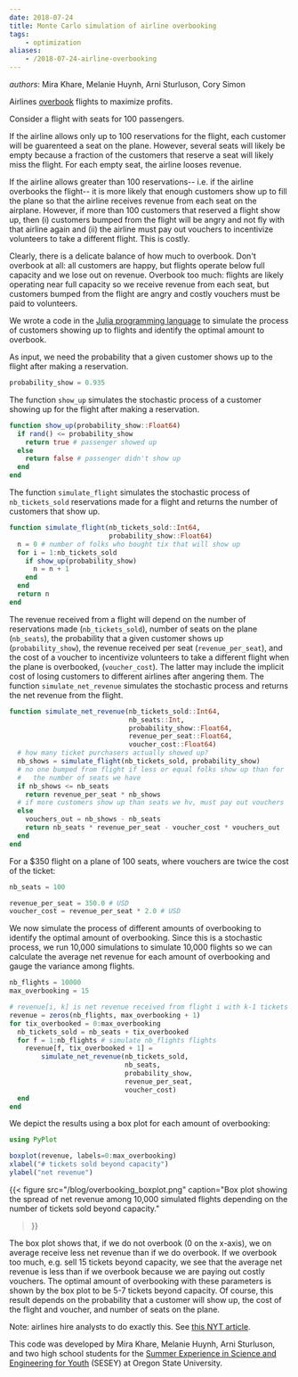 ```yaml
---
date: 2018-07-24
title: Monte Carlo simulation of airline overbooking
tags:
    - optimization
aliases:
    - /2018-07-24-airline-overbooking
---
```

_authors_: Mira Khare, Melanie Huynh, Arni Sturluson, Cory Simon

Airlines [overbook](https://en.wikipedia.org/wiki/Overselling) flights to maximize profits.

Consider a flight with seats for 100 passengers.

If the airline allows only up to 100 reservations for the flight, each customer will be guarenteed a seat on the plane. However, several seats will likely be empty because a fraction of the customers that reserve a seat will likely miss the flight. For each empty seat, the airline looses revenue.

If the airline allows greater than 100 reservations-- i.e. if the airline overbooks the flight-- it is more likely that enough customers show up to fill the plane so that the airline receives revenue from each seat on the airplane. However, if more than 100 customers that reserved a flight show up, then (i) customers bumped from the flight will be angry and not fly with that airline again and (ii) the airline must pay out vouchers to incentivize volunteers to take a different flight. This is costly.

Clearly, there is a delicate balance of how much to overbook. Don't overbook at all: all customers are happy, but flights operate below full capacity and we lose out on revenue. Overbook too much: flights are likely operating near full capacity so we receive revenue from each seat, but customers bumped from the flight are angry and costly vouchers must be paid to volunteers.

We wrote a code in the [Julia programming language](https://julialang.org/) to simulate the process of customers showing up to flights and identify the optimal amount to overbook.

As input, we need the probability that a given customer shows up to the flight after making a reservation.

```julia
probability_show = 0.935
```

The function `show_up` simulates the stochastic process of a customer showing up for the flight after making a reservation.

```julia
function show_up(probability_show::Float64)
  if rand() <= probability_show
    return true # passenger showed up
  else
    return false # passenger didn't show up
  end
end
```

The function `simulate_flight` simulates the stochastic process of `nb_tickets_sold` reservations made for a flight and returns the number of customers that show up.

```julia
function simulate_flight(nb_tickets_sold::Int64, 
                         probability_show::Float64)
  n = 0 # number of folks who bought tix that will show up
  for i = 1:nb_tickets_sold
    if show_up(probability_show)
      n = n + 1
    end
  end
  return n
end
```

The revenue received from a flight will depend on the number of reservations made (`nb_tickets_sold`), number of seats on the plane (`nb_seats`), the probability that a given customer shows up (`probability_show`), the revenue received per seat (`revenue_per_seat`), and the cost of a voucher to incentivize volunteers to take a different flight when the plane is overbooked, (`voucher_cost`). The latter may include the implicit cost of losing customers to different airlines after angering them. The function `simulate_net_revenue` simulates the stochastic process and returns the net revenue from the flight.

```julia
function simulate_net_revenue(nb_tickets_sold::Int64, 
                              nb_seats::Int, 
                              probability_show::Float64, 
                              revenue_per_seat::Float64, 
                              voucher_cost::Float64)
  # how many ticket purchasers actually showed up?
  nb_shows = simulate_flight(nb_tickets_sold, probability_show)
  # no one bumped from flight if less or equal folks show up than for
  #   the number of seats we have
  if nb_shows <= nb_seats
    return revenue_per_seat * nb_shows
  # if more customers show up than seats we hv, must pay out vouchers
  else
    vouchers_out = nb_shows - nb_seats
    return nb_seats * revenue_per_seat - voucher_cost * vouchers_out
  end
end
```

For a $350 flight on a plane of 100 seats, where vouchers are twice the cost of the ticket:

```julia
nb_seats = 100

revenue_per_seat = 350.0 # USD
voucher_cost = revenue_per_seat * 2.0 # USD
```

We now simulate the process of different amounts of overbooking to identify the optimal amount of overbooking. Since this is a stochastic process, we run 10,000 simulations to simulate 10,000 flights so we can calculate the average net revenue for each amount of overbooking and gauge the variance among flights.

```julia
nb_flights = 10000
max_overbooking = 15

# revenue[i, k] is net revenue received from flight i with k-1 tickets over capacity sold
revenue = zeros(nb_flights, max_overbooking + 1)
for tix_overbooked = 0:max_overbooking
  nb_tickets_sold = nb_seats + tix_overbooked
  for f = 1:nb_flights # simulate nb_flights flights
    revenue[f, tix_overbooked + 1] =
        simulate_net_revenue(nb_tickets_sold, 
                             nb_seats, 
                             probability_show, 
                             revenue_per_seat, 
                             voucher_cost)
  end
end
```

We depict the results using a box plot for each amount of overbooking:

```julia
using PyPlot

boxplot(revenue, labels=0:max_overbooking)
xlabel("# tickets sold beyond capacity")
ylabel("net revenue")
```

{{< figure
    src="/blog/overbooking_boxplot.png"
    caption="Box plot showing the spread of net revenue among 10,000 simulated flights depending on the number of tickets sold beyond capacity."
>}}

The box plot shows that, if we do not overbook (0 on the x-axis), we on average receive less net revenue than if we do overbook. If we overbook too much, e.g. sell 15 tickets beyond capacity, we see that the average net revenue is less than if we overbook because we are paying out costly vouchers. The optimal amount of overbooking with these parameters is shown by the box plot to be 5-7 tickets beyond capacity. Of course, this result depends on the probability that a customer will show up, the cost of the flight and voucher, and number of seats on the plane.

Note: airlines hire analysts to do exactly this. See [this NYT article](https://www.nytimes.com/2007/05/30/business/30bump.html?pagewanted=all&_r=0).

This code was developed by Mira Khare, Melanie Huynh, Arni Sturluson, and two high school students for the [Summer Experience in Science and Engineering for Youth](http://cbee.oregonstate.edu/sesey) (SESEY) at Oregon State University.
